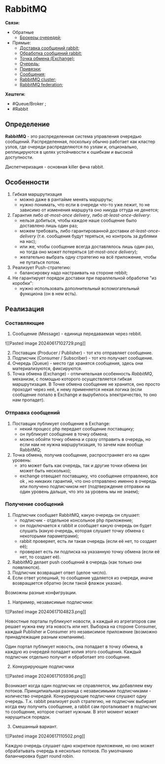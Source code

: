 
# RabbitMQ

**Связи:**
- Обратные
	- [Брокеры очередей](queue-broker);
- Прямые:
	- [Доставка сообщений rabbit](rabbit-messaging.md);
	- [Обработка сообщений rabbit](rabbit-message-handling.md);
	- [Точка обмена (Exchange)](rabbit-exchange);
	- [Очередь](rabbit-queue);
	- [Привязки](rabbit-bindings);
	- [Сообщения](rabbit-message);
	- [RabbitMQ cluster](rabbit-cluster.md);
	- [RabbitMQ federation](rabbit-federation.md);

**Хештеги:**
- #Queue/Broker ;
- #Rabbit

## Определение

**RabbitMQ** -  это распределенная система управления очередью сообщений. Распределенная, поскольку обычно работает как кластер узлов, где очереди распределяются по узлам и, опционально, реплицируются в целях устойчивости к ошибкам и высокой доступности.

Диспетчеризация - основная killer фича rabbit.

## Особенности

1) Гибкая маршрутизация
	- можно даже в рантайме менять маршруты;
	- нужно понимать, что если в очереди что-то уже лежит, то не зависимо от изменения маршрута оно никуда оттуда не денется;
2) Гарантия либо *at-most-once delivery*, либо *at-least-once-delivery*:
	- нельзя добиться, чтобы каждое наше сообщение было доставлено лишь один раз;
	- можем требовать, либо гарантированной доставки *at-least-once-delivery* (т.е. сообщения будут теряться, но контроль за дублями на нас);
	- или же, чтобы сообщение всегда доставлялось лишь один раз, но тогда оно может потеряться (*at-most-once delivery*);
	- желательно выбрать одну стратегию на всё приложение, чтобы не путаться потом.
3) Реализует Push-стратегию:
	- балансировку надо настраивать на стороне rebbit;
4) Не гарантирует порядок доставки при параллельной обработке "из коробки":
	- нужно использовать дополнительный вспомогательный функциона (он в нем есть).

## Реализация

### Составляющие

1) Сообщение (Message) - единица передаваемая через rebbit.

![[Pasted image 20240617102729.png]]

2) Поставщик (Producer / Publisher) - тот кто отправляет сообщение.
3) Подписчик (Consumer / Subscriber) - тот кто получает сообщение.
4) Очередь (Queue) - место где хранятся сообщения, здесь они материализуются, фиксируются.
5) Точка обмена (Exchange) - отличительная особенность *RabbitMQ*, механизм, с помощью которого осуществляется гибкая маршрутизация. В Точке обмена сообщение не хранится, оно просто проходит через неё, к нему применяется некая логика (если сообщение попало в Exchange и вырубилось электричество, то оно нам пропадет).

### Отправка сообщений

1) Поставщик публикует сообщение в Exchange:
	- некий процесс php передает сообщение поставщику;
	- он публикует сообщение в точку обмена;
	- можно обойти точку обмена и сразу отправить в очередь, но если нам не нужна маршрутизация, то зачем нам вообще RabbitMQ;
2) Точка обмена, получив сообщение, распространяет его на один уровень:
	- это может быть как очередь, так и другие точки обмена (их может быть несколько);
	- exchange отвещает поставщику, что сообщение отправлено, все ok , но никаких гарантий, что оно отправлено именно в очередь или получено подписчиком нет (подтверждение отправки на один уровень дальше, что это за уровень мы не знаем);

### Получение сообщений

1) Подписчик сообщает RabbitMQ, какую очередь он слушает:
	- подписчик - отдельное консольное php приложение;
	- он подключается к rabbit и сообщает какую очередь он будет слушать (какую очередь, которая слушает точку обмена с некоторыми параметрами);
	- rabbit проверяет, есть ли такая очередь (если её нет, то создает её);
	- проверает есть ли подписка на указанную точку обмена (если её нет, то создает её).
2) RabbitMQ делает push сообщений в очередь (как только они появляются).
3) Подписчик возвращает ответ (целое число).
4) Если ответ успешный, то сообщение удаляется из очереди, иначе возвращается обратно (если такой флажок указан).

Возможны разные конфигруации.

1) Например, независимые подписчики:

![[Pasted image 20240617104823.png]]

Новостные порталы публикуют новости, а каждый из агрегаторов сам решает нужна ему эта новость или нет. Выборка на стороне Consumer, каждый Publisher и Consumer это независимое приложение (возможно принадлежащие разным компаниям).

Один портал публикует новость, она попадает в точку обмена, в каждую из очередей попадает копия этого сообщения. Каждый подписчик отдельно получит и обработает это сообщение.

2) Конкурирующие подписчики

![[Pasted image 20240617105936.png]]

Возникает когда один подписчик не справляется, мы добавляем ему потоков. Принципиальная разница с независимыми подписчиками - количество очередей. Конкурирующие подписчики слушают одну очередь. Т.к. rabbit реализует push стратегию, не подписчик выбирает когда ему получить сообщение, а rabbit сам проталкивает в подписчик то сообщение, которое считает нужным. В этот момент может нарущиться порядок.

3) Смешанный вариант.

![[Pasted image 20240617110502.png]]

Каждую очередь слушает одно кокретное приложение, но оно может обрабатывать очередь в несколько потоков. По умолчанию баланчировка будет round robin.




